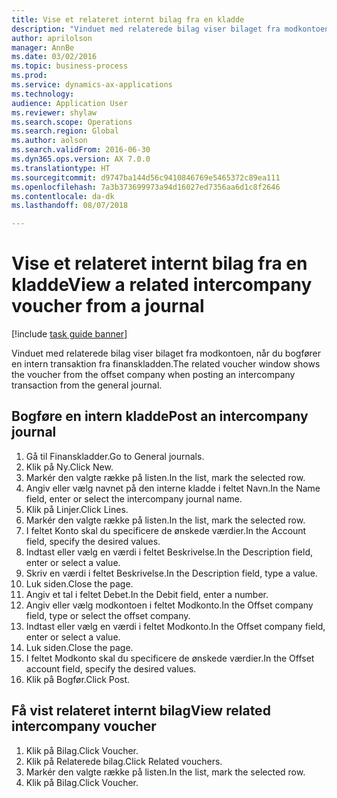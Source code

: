```yaml
--- 
title: Vise et relateret internt bilag fra en kladde
description: "Vinduet med relaterede bilag viser bilaget fra modkontoen, når du bogfører en intern transaktion fra finanskladden."
author: aprilolson
manager: AnnBe
ms.date: 03/02/2016
ms.topic: business-process
ms.prod: 
ms.service: dynamics-ax-applications
ms.technology: 
audience: Application User
ms.reviewer: shylaw
ms.search.scope: Operations
ms.search.region: Global
ms.author: aolson
ms.search.validFrom: 2016-06-30
ms.dyn365.ops.version: AX 7.0.0
ms.translationtype: HT
ms.sourcegitcommit: d9747ba144d56c9410846769e5465372c89ea111
ms.openlocfilehash: 7a3b373699973a94d16027ed7356aa6d1c8f2646
ms.contentlocale: da-dk
ms.lasthandoff: 08/07/2018

---
```

# <a name="view-a-related-intercompany-voucher-from-a-journal"></a><span data-ttu-id="5c20c-103">Vise et relateret internt bilag fra en kladde</span><span class="sxs-lookup"><span data-stu-id="5c20c-103">View a related intercompany voucher from a journal</span></span>

[!include [task guide banner](../../includes/task-guide-banner.md)]

<span data-ttu-id="5c20c-104">Vinduet med relaterede bilag viser bilaget fra modkontoen, når du bogfører en intern transaktion fra finanskladden.</span><span class="sxs-lookup"><span data-stu-id="5c20c-104">The related voucher window shows the voucher from the offset company when posting an intercompany transaction from the general journal.</span></span>


## <a name="post-an-intercompany-journal"></a><span data-ttu-id="5c20c-105">Bogføre en intern kladde</span><span class="sxs-lookup"><span data-stu-id="5c20c-105">Post an intercompany journal</span></span>
1. <span data-ttu-id="5c20c-106">Gå til Finanskladder.</span><span class="sxs-lookup"><span data-stu-id="5c20c-106">Go to General journals.</span></span>
2. <span data-ttu-id="5c20c-107">Klik på Ny.</span><span class="sxs-lookup"><span data-stu-id="5c20c-107">Click New.</span></span>
3. <span data-ttu-id="5c20c-108">Markér den valgte række på listen.</span><span class="sxs-lookup"><span data-stu-id="5c20c-108">In the list, mark the selected row.</span></span>
4. <span data-ttu-id="5c20c-109">Angiv eller vælg navnet på den interne kladde i feltet Navn.</span><span class="sxs-lookup"><span data-stu-id="5c20c-109">In the Name field, enter or select the intercompany journal name.</span></span>
5. <span data-ttu-id="5c20c-110">Klik på Linjer.</span><span class="sxs-lookup"><span data-stu-id="5c20c-110">Click Lines.</span></span>
6. <span data-ttu-id="5c20c-111">Markér den valgte række på listen.</span><span class="sxs-lookup"><span data-stu-id="5c20c-111">In the list, mark the selected row.</span></span>
7. <span data-ttu-id="5c20c-112">I feltet Konto skal du specificere de ønskede værdier.</span><span class="sxs-lookup"><span data-stu-id="5c20c-112">In the Account field, specify the desired values.</span></span>
8. <span data-ttu-id="5c20c-113">Indtast eller vælg en værdi i feltet Beskrivelse.</span><span class="sxs-lookup"><span data-stu-id="5c20c-113">In the Description field, enter or select a value.</span></span>
9. <span data-ttu-id="5c20c-114">Skriv en værdi i feltet Beskrivelse.</span><span class="sxs-lookup"><span data-stu-id="5c20c-114">In the Description field, type a value.</span></span>
10. <span data-ttu-id="5c20c-115">Luk siden.</span><span class="sxs-lookup"><span data-stu-id="5c20c-115">Close the page.</span></span>
11. <span data-ttu-id="5c20c-116">Angiv et tal i feltet Debet.</span><span class="sxs-lookup"><span data-stu-id="5c20c-116">In the Debit field, enter a number.</span></span>
12. <span data-ttu-id="5c20c-117">Angiv eller vælg modkontoen i feltet Modkonto.</span><span class="sxs-lookup"><span data-stu-id="5c20c-117">In the Offset company field, type or select the offset company.</span></span>
13. <span data-ttu-id="5c20c-118">Indtast eller vælg en værdi i feltet Modkonto.</span><span class="sxs-lookup"><span data-stu-id="5c20c-118">In the Offset company field, enter or select a value.</span></span>
14. <span data-ttu-id="5c20c-119">Luk siden.</span><span class="sxs-lookup"><span data-stu-id="5c20c-119">Close the page.</span></span>
15. <span data-ttu-id="5c20c-120">I feltet Modkonto skal du specificere de ønskede værdier.</span><span class="sxs-lookup"><span data-stu-id="5c20c-120">In the Offset account field, specify the desired values.</span></span>
16. <span data-ttu-id="5c20c-121">Klik på Bogfør.</span><span class="sxs-lookup"><span data-stu-id="5c20c-121">Click Post.</span></span>

## <a name="view-related-intercompany-voucher"></a><span data-ttu-id="5c20c-122">Få vist relateret internt bilag</span><span class="sxs-lookup"><span data-stu-id="5c20c-122">View related intercompany voucher</span></span>
1. <span data-ttu-id="5c20c-123">Klik på Bilag.</span><span class="sxs-lookup"><span data-stu-id="5c20c-123">Click Voucher.</span></span>
2. <span data-ttu-id="5c20c-124">Klik på Relaterede bilag.</span><span class="sxs-lookup"><span data-stu-id="5c20c-124">Click Related vouchers.</span></span>
3. <span data-ttu-id="5c20c-125">Markér den valgte række på listen.</span><span class="sxs-lookup"><span data-stu-id="5c20c-125">In the list, mark the selected row.</span></span>
4. <span data-ttu-id="5c20c-126">Klik på Bilag.</span><span class="sxs-lookup"><span data-stu-id="5c20c-126">Click Voucher.</span></span>


